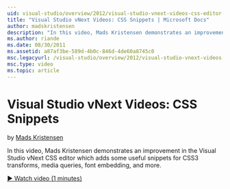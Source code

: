 ```yaml
---
uid: visual-studio/overview/2012/visual-studio-vnext-videos-css-editor-snippets
title: "Visual Studio vNext Videos: CSS Snippets | Microsoft Docs"
author: madskristensen
description: "In this video, Mads Kristensen demonstrates an improvement in the Visual Studio vNext CSS editor which adds some useful snippets for CSS3 transforms, media q..."
ms.author: riande
ms.date: 08/30/2011
ms.assetid: a87af3be-589d-4b0c-846d-4de60a8745c0
msc.legacyurl: /visual-studio/overview/2012/visual-studio-vnext-videos-css-editor-snippets
msc.type: video
ms.topic: article
---
```

# Visual Studio vNext Videos: CSS Snippets

by [Mads Kristensen](https://github.com/madskristensen)

In this video, Mads Kristensen demonstrates an improvement in the Visual Studio vNext CSS editor which adds some useful snippets for CSS3 transforms, media queries, font embedding, and more.

[&#9654; Watch video (1 minutes)](https://channel9.msdn.com/Blogs/ASP-NET-Site-Videos/visual-studio-vnext-videos-css-editor-snippets)

